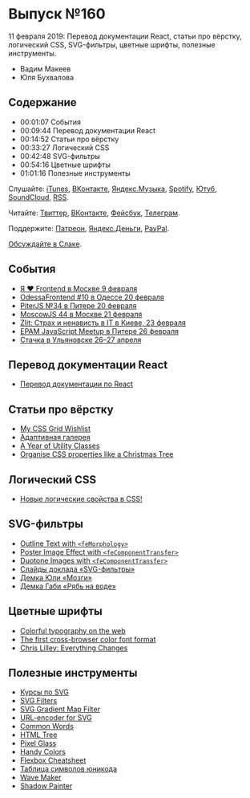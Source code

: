 # Выпуск №160

11 февраля 2019: Перевод документации React, статьи про вёрстку, логический CSS, SVG-фильтры, цветные шрифты, полезные инструменты.

- Вадим Макеев
- Юля Бухвалова

## Содержание

- 00:01:07 События
- 00:09:44 Перевод документации React
- 00:14:52 Статьи про вёрстку
- 00:33:27 Логический CSS
- 00:42:48 SVG-фильтры
- 00:54:16 Цветные шрифты
- 01:01:16 Полезные инструменты

Слушайте: [iTunes](https://itunes.apple.com/podcast/id1080500016), [ВКонтакте](https://vk.com/podcasts-32017543), [Яндекс.Музыка](https://music.yandex.ru/album/6245956), [Spotify](https://open.spotify.com/show/3rzAcADjpBpXt73L0epTjV), [Ютуб](https://www.youtube.com/playlist?list=PLMBnwIwFEFHcwuevhsNXkFTcadeX5R1Go), [SoundCloud](https://soundcloud.com/web-standards), [RSS](https://web-standards.ru/podcast/feed/).

Читайте: [Твиттер](https://twitter.com/webstandards_ru), [ВКонтакте](https://vk.com/webstandards_ru), [Фейсбук](https://www.facebook.com/webstandardsru), [Телеграм](https://t.me/webstandards_ru).

Поддержите: [Патреон](https://www.patreon.com/webstandards_ru), [Яндекс.Деньги](https://money.yandex.ru/to/41001119329753), [PayPal](https://www.paypal.me/pepelsbey).

[Обсуждайте в Слаке](http://slack.web-standards.ru/).

## События

- [Я ❤ Frontend в Москве 9 февраля](https://events.yandex.ru/events/meetings/yalovefrontend/)
- [OdessaFrontend #10 в Одессе 20 февраля](https://odessafrontend.com/)
- [PiterJS №34 в Питере 20 февраля](https://medium.com/p/34-ae918ba36b34)
- [MoscowJS 44 в Москве 21 февраля](https://www.moscowjs.ru/event/moscowjs-44)
- [Zlit: Страх и ненависть в IT в Киеве, 23 февраля](https://www.facebook.com/events/344797292768145/)
- [EPAM JavaScript Meetup в Питере 26 февраля](https://events.epam.com/events/js-meetup-1-2019)
- [Стачка в Ульяновске 26–27 апреля](https://nastachku.ru/)

## Перевод документации React

- [Перевод документации по React](https://github.com/reactjs/ru.reactjs.org/issues/1)

## Статьи про вёрстку

- [My CSS Grid Wishlist](https://css-irl.info/my-css-grid-wishlist/)
- [Адаптивная галерея](https://codepen.io/yoksel/full/ZyqLGv/)
- [A Year of Utility Classes](https://css-irl.info/a-year-of-utility-classes/)
- [Organise CSS properties like a Christmas Tree](https://twitter.com/GaryPendergast/status/1093714037563510786)

## Логический CSS

- [Новые логические свойства в CSS!](https://medium.com/p/c5046c563640)

## SVG-фильтры

- [Outline Text with `<feMorphology>`](https://tympanus.net/codrops/2019/01/22/svg-filter-effects-outline-text-with-femorphology/)
- [Poster Image Effect with `<feComponentTransfer>`](https://tympanus.net/codrops/2019/01/29/svg-filter-effects-poster-image-effect-with-fecomponenttransfer/)
- [Duotone Images with `<feComponentTransfer>`](https://tympanus.net/codrops/2019/02/05/svg-filter-effects-duotone-images-with-fecomponenttransfer/)
- [Слайды доклада «SVG-фильтры»](https://yoksel.github.io/svg-filters-02-2018/)
- [Демка Юли «Мозги»](https://codepen.io/yoksel/pen/BOjmqj)
- [Демка Габи «Рябь на воде»](https://codepen.io/enxaneta/pen/oYMxqe)

## Цветные шрифты

- [Colorful typography on the web](https://pixelambacht.nl/2014/multicolor-fonts/)
- [The first cross-browser color font format](https://webplatform.news/issues/2019-01-24#the-first-cross-browser-color-font-format)
- [Chris Lilley: Everything Changes](https://vimeo.com/312700362)

## Полезные инструменты

- [Курсы по SVG](https://htmlacademy.ru/courses/svg)
- [SVG Filters](http://yoksel.github.io/svg-filters/)
- [SVG Gradient Map Filter](http://yoksel.github.io/svg-gradient-map/)
- [URL-encoder for SVG](http://yoksel.github.io/url-encoder/)
- [Common Words](https://github.com/yoksel/common-words)
- [HTML Tree](http://yoksel.github.io/html-tree/)
- [Pixel Glass](https://yoksel.github.io/pixel-glass-js/)
- [Handy Colors](https://yoksel.github.io/handy-colors/)
- [Flexbox Cheatsheet](http://yoksel.github.io/flex-cheatsheet/)
- [Таблица символов юникода](http://yoksel.github.io/unicode-table/)
- [Wave Maker](http://yoksel.github.io/shadowPainter/)
- [Shadow Painter](http://yoksel.github.io/shadowPainter/)
